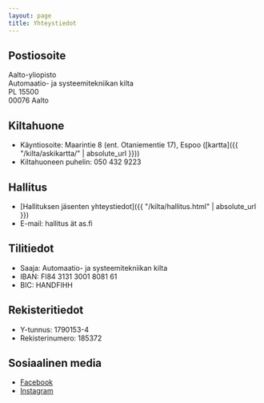 ```yaml
---
layout: page
title: Yhteystiedot
---
```


## Postiosoite

<p>Aalto-yliopisto<br>
Automaatio- ja systeemitekniikan kilta<br>
PL 15500<br>
00076 Aalto</p>

## Kiltahuone

* Käyntiosoite: Maarintie 8 (ent. Otaniementie 17), Espoo ([kartta]({{ "/kilta/askikartta/" | absolute_url }}))
* Kiltahuoneen puhelin: 050 432 9223

## Hallitus

* [Hallituksen jäsenten yhteystiedot]({{ "/kilta/hallitus.html" | absolute_url }})
* E-mail: hallitus ät as.fi

## Tilitiedot

* Saaja: Automaatio- ja systeemitekniikan kilta
* IBAN: FI84 3131 3001 8081 61
* BIC: HANDFIHH

## Rekisteritiedot

* Y-tunnus: 1790153-4
* Rekisterinumero: 185372

## Sosiaalinen media

* [Facebook](https://www.facebook.com/Automaatio-ja-systeemitekniikan-kilta-200813459931156/)
* [Instagram](https://www.instagram.com/askilta/)

